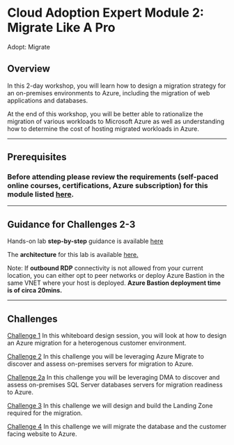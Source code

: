 # Cloud Adoption Expert Module 2: Migrate Like A Pro

Adopt: Migrate

## Overview

In this 2-day workshop, you will learn how to design a migration strategy for an on-premises environments to Azure, including the migration of web applications and databases.

At the end of this workshop, you will be better able to rationalize the migration of various workloads to Microsoft Azure as well as understanding how to determine the cost of hosting migrated workloads in Azure.

---

## Prerequisites

### Before attending please review the requirements (self-paced online courses, certifications, Azure subscription) for this module listed [here](https://github.com/jonathan-vella/CAF-Expert-Learning-Path/blob/main/agenda-and-requirements.md).

---

## Guidance for Challenges 2-3

Hands-on lab **step-by-step** guidance is available [here](https://github.com/jonathan-vella/MCW-Line-of-business-application-migration/tree/master)

The **architecture** for this lab is available [here.](https://github.com/jonathan-vella/CAF-Expert-Learning-Path/blob/main/03-CAF%20Migrate%20-%20LoB%20Migration/media/azmgiratelab_architecture.png)

Note: If **outbound RDP** connectivity is not allowed from your current location, you can either opt to peer networks or deploy Azure Bastion in the same VNET where your host is deployed. **Azure Bastion deployment time is of circa 20mins.** 

---

## Challenges

[Challenge 1](./challenges/challenge1.md)
In this whiteboard design session, you will look at how to design an Azure migration for a heterogenous customer environment.

[Challenge 2](./challenges/challenge2.md)
In this challenge you will be leveraging Azure Migrate to discover and assess on-premises servers for migration to Azure.

[Challenge 2a](./challenges/challenge2a.md)
In this challenge you will be leveraging DMA to discover and assess on-premises SQL Server databases servers for migration readiness to Azure.

[Challenge 3](./challenges/challenge3.md)
In this challenge we will design and build the Landing Zone required for the migration.

[Challenge 4](challenges/challenge4.md)
In this challenge we will migrate the database and the customer facing website to Azure.
